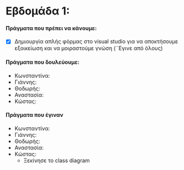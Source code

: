 # Εβδομάδα 1:
#### Πράγματα που πρέπει να κάνουμε:
 - [X] Δημιουργία απλής φόρμας στο visual studio για να αποκτήσουμε εξοικείωση και να μοιραστούμε γνώση (¨Εγινε από όλους)

#### Πράγματα που δουλεύουμε:

* Κωνσταντίνα:
* Γιάννης:
* Θοδωρής:
* Αναστασία:
* Κώστας:

#### Πράγματα που έγιναν

* Κωνσταντίνα:
* Γιάννης:
* Θοδωρής:
* Αναστασία:
* Κώστας:
   - Ξεκίνησε το class diagram
